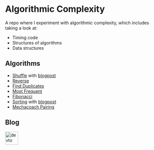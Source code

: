 # Algorithmic Complexity

A repo where I experiment with algorithmic complexity, which includes taking a look at:
- Timing code
- Structures of algorithms
- Data structures

## Algorithms

- [Shuffle](shuffle.md) with [blogpost](https://dev.to/hyan18/algorithmic-complexity-shuffle-4nah)
- [Reverse](https://github.com/Hyan18/algorithmic-complexity/tree/master/reverse)
- [Find Duplicates](https://github.com/Hyan18/algorithmic-complexity/tree/master/find-duplicates)
- [Most Frequent](https://github.com/Hyan18/algorithmic-complexity/tree/master/most-frequent)
- [Fibonacci](https://github.com/Hyan18/algorithmic-complexity/tree/master/fibonacci)
- [Sorting](https://github.com/Hyan18/algorithmic-complexity/tree/master/sorting) with [blogpost](https://dev.to/hyan18/sorting-algorithms-4851)
- [Mechacoach Pairing](https://github.com/Hyan18/algorithmic-complexity/tree/master/mechacoach-pairing)

## Blog

<a href="https://dev.to/hyan18">
<img src="https://cdn4.iconfinder.com/data/icons/logos-and-brands-1/512/84_Dev_logo_logos-512.png" alt="devto" height="42" width="42"></a>
